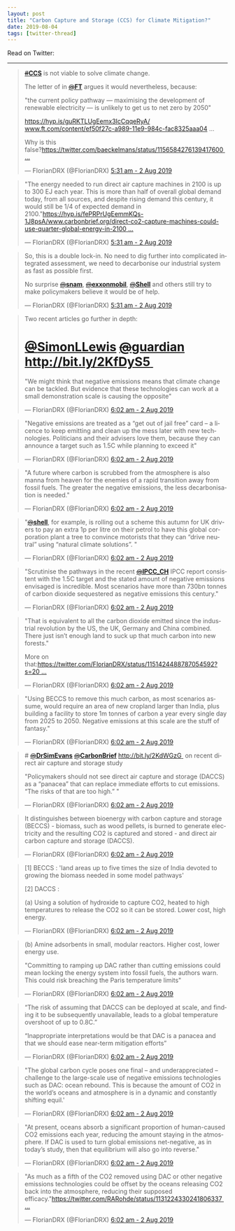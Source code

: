 ```yaml
---
layout: post
title: "Carbon Capture and Storage (CCS) for Climate Mitigation?"
date: 2019-08-04
tags: [twitter-thread]
---
```


Read on Twitter: <a href="http://bit.ly/2MDieHw" target="_blank"><i class="fab fa-twitter-square fa-1x" title="twitter-thread"></i></a> 

---

<script async src="https://platform.twitter.com/widgets.js" charset="utf-8"></script> 

<blockquote class="twitter-tweet" data-conversation="none" data-lang="en"><p lang="en" dir="ltr"><a href="/hashtag/CCS?src=hash" data-query-source="hashtag_click" class="twitter-hashtag pretty-link js-nav" dir="ltr"><s>#</s><b>CCS</b></a> is not viable to solve climate change.

The letter of in <a href="/FT" class="twitter-atreply pretty-link js-nav" dir="ltr" data-mentioned-user-id="18949452"><s>@</s><b>FT</b></a> argues it would nevertheless, because:

"the current policy pathway — maximising the development of renewable electricity — is unlikely to get us to net zero by 2050" 

<a href="https://t.co/zBWr66aBJP" rel="nofollow noopener" dir="ltr" data-expanded-url="https://hyp.is/guRKTLUgEemx3IcCqqeRyA/www.ft.com/content/ef50f27c-a989-11e9-984c-fac8325aaa04" class="twitter-timeline-link" target="_blank" title="https://hyp.is/guRKTLUgEemx3IcCqqeRyA/www.ft.com/content/ef50f27c-a989-11e9-984c-fac8325aaa04"><span class="tco-ellipsis"></span><span class="invisible">https://</span><span class="js-display-url">hyp.is/guRKTLUgEemx3I</span><span class="invisible">cCqqeRyA/www.ft.com/content/ef50f27c-a989-11e9-984c-fac8325aaa04</span><span class="tco-ellipsis"><span class="invisible">&nbsp;</span>…</span></a>

Why is this false?<a href="https://t.co/0mJ6K0dOPa" rel="nofollow noopener" dir="ltr" data-expanded-url="https://twitter.com/baeckelmans/status/1156584276139417600" class="twitter-timeline-link u-hidden" target="_blank" title="https://twitter.com/baeckelmans/status/1156584276139417600"><span class="tco-ellipsis"></span><span class="invisible">https://</span><span class="js-display-url">twitter.com/baeckelmans/st</span><span class="invisible">atus/1156584276139417600</span><span class="tco-ellipsis"><span class="invisible">&nbsp;</span>…</span></a></p>&mdash; FlorianDRX (@FlorianDRX) <a href="https://twitter.com/FlorianDRX/status/1157267633164771329" target="_blank">5:31 am - 2 Aug 2019</a></blockquote>

<blockquote class="twitter-tweet" data-conversation="none" data-lang="en"><p lang="en" dir="ltr">"The energy needed to run direct air capture machines in 2100 is up to 300 EJ each year. This is more than half of overall global demand today, from all sources, and despite rising demand this century, it would still be 1/4 of expected demand in 2100."<a href="https://t.co/6zL1EzlC4r" rel="nofollow noopener" dir="ltr" data-expanded-url="https://hyp.is/fePRPrUgEemmKQs-1J8psA/www.carbonbrief.org/direct-co2-capture-machines-could-use-quarter-global-energy-in-2100" class="twitter-timeline-link u-hidden" target="_blank" title="https://hyp.is/fePRPrUgEemmKQs-1J8psA/www.carbonbrief.org/direct-co2-capture-machines-could-use-quarter-global-energy-in-2100"><span class="tco-ellipsis"></span><span class="invisible">https://</span><span class="js-display-url">hyp.is/fePRPrUgEemmKQ</span><span class="invisible">s-1J8psA/www.carbonbrief.org/direct-co2-capture-machines-could-use-quarter-global-energy-in-2100</span><span class="tco-ellipsis"><span class="invisible">&nbsp;</span>…</span></a></p>&mdash; FlorianDRX (@FlorianDRX) <a href="https://twitter.com/FlorianDRX/status/1157267635224137731" target="_blank">5:31 am - 2 Aug 2019</a></blockquote>

<blockquote class="twitter-tweet" data-conversation="none" data-lang="en"><p lang="en" dir="ltr">So, this is a double lock-in. No need to dig further into complicated integrated assessment, we need to decarbonise our industrial system as fast as possible first.

No surprise <a href="/snam" class="twitter-atreply pretty-link js-nav" dir="ltr" data-mentioned-user-id="1071268171"><s>@</s><b>snam</b></a>, <a href="/exxonmobil" class="twitter-atreply pretty-link js-nav" dir="ltr" data-mentioned-user-id="36665547"><s>@</s><b>exxonmobil</b></a>, <a href="/Shell" class="twitter-atreply pretty-link js-nav" dir="ltr" data-mentioned-user-id="20663500"><s>@</s><b>Shell</b></a> and others still try to make policymakers believe it would be of help.</p>&mdash; FlorianDRX (@FlorianDRX) <a href="https://twitter.com/FlorianDRX/status/1157267637090619392" target="_blank">5:31 am - 2 Aug 2019</a></blockquote>

<blockquote class="twitter-tweet" data-conversation="none" data-lang="en"><p lang="en" dir="ltr">Two recent articles go further in depth:

# <a href="/SimonLLewis" class="twitter-atreply pretty-link js-nav" dir="ltr" data-mentioned-user-id="357661916"><s>@</s><b>SimonLLewis</b></a> <a href="/guardian" class="twitter-atreply pretty-link js-nav" dir="ltr" data-mentioned-user-id="87818409"><s>@</s><b>guardian</b></a> <a href="https://t.co/sQDyG7oZUz" rel="nofollow noopener" dir="ltr" data-expanded-url="http://bit.ly/2KfDyS5" class="twitter-timeline-link" target="_blank" title="http://bit.ly/2KfDyS5"><span class="tco-ellipsis"></span><span class="invisible">http://</span><span class="js-display-url">bit.ly/2KfDyS5</span><span class="invisible"></span><span class="tco-ellipsis"><span class="invisible">&nbsp;</span></span></a>

"We might think that negative emissions means that climate change can be tackled. But evidence that these technologies can work at a small demonstration scale is causing the opposite"</p>&mdash; FlorianDRX (@FlorianDRX) <a href="https://twitter.com/FlorianDRX/status/1157275487951081473" target="_blank">6:02 am - 2 Aug 2019</a></blockquote>

<blockquote class="twitter-tweet" data-conversation="none" data-lang="en"><p lang="en" dir="ltr">"Negative emissions are treated as a “get out of jail free” card – a licence to keep emitting and clean up the mess later with new technologies. Politicians and their advisers love them, because they can announce a target such as 1.5C while planning to exceed it"</p>&mdash; FlorianDRX (@FlorianDRX) <a href="https://twitter.com/FlorianDRX/status/1157275490744508417" target="_blank">6:02 am - 2 Aug 2019</a></blockquote>

<blockquote class="twitter-tweet" data-conversation="none" data-lang="en"><p lang="en" dir="ltr">"A future where carbon is scrubbed from the atmosphere is also manna from heaven for the enemies of a rapid transition away from fossil fuels. The greater the negative emissions, the less decarbonisation is needed."</p>&mdash; FlorianDRX (@FlorianDRX) <a href="https://twitter.com/FlorianDRX/status/1157275492891996162" target="_blank">6:02 am - 2 Aug 2019</a></blockquote>

<blockquote class="twitter-tweet" data-conversation="none" data-lang="en"><p lang="en" dir="ltr">"<a href="/Shell" class="twitter-atreply pretty-link js-nav" dir="ltr" data-mentioned-user-id="20663500"><s>@</s><b>shell</b></a>, for example, is rolling out a scheme this autumn for UK drivers to pay an extra 1p per litre on their petrol to have this global corporation plant a tree to convince motorists that they can “drive neutral” using “natural climate solutions”. "</p>&mdash; FlorianDRX (@FlorianDRX) <a href="https://twitter.com/FlorianDRX/status/1157275495177891840" target="_blank">6:02 am - 2 Aug 2019</a></blockquote>

<blockquote class="twitter-tweet" data-conversation="none" data-lang="en"><p lang="en" dir="ltr">"Scrutinise the pathways in the recent <a href="/IPCC_CH" class="twitter-atreply pretty-link js-nav" dir="ltr" data-mentioned-user-id="192942213"><s>@</s><b>IPCC_CH</b></a> IPCC report consistent with the 1.5C target and the stated amount of negative emissions envisaged is incredible. Most scenarios have more than 730bn tonnes of carbon dioxide sequestered as negative emissions this century."</p>&mdash; FlorianDRX (@FlorianDRX) <a href="https://twitter.com/FlorianDRX/status/1157275497283379201" target="_blank">6:02 am - 2 Aug 2019</a></blockquote>

<blockquote class="twitter-tweet" data-conversation="none" data-lang="en"><p lang="en" dir="ltr">"That is equivalent to all the carbon dioxide emitted since the industrial revolution by the US, the UK, Germany and China combined. There just isn’t enough land to suck up that much carbon into new forests."

More on that:<a href="https://t.co/zPVOzoKOBW" rel="nofollow noopener" dir="ltr" data-expanded-url="https://twitter.com/FlorianDRX/status/1151424488787054592?s=20" class="twitter-timeline-link u-hidden" target="_blank" title="https://twitter.com/FlorianDRX/status/1151424488787054592?s=20"><span class="tco-ellipsis"></span><span class="invisible">https://</span><span class="js-display-url">twitter.com/FlorianDRX/sta</span><span class="invisible">tus/1151424488787054592?s=20</span><span class="tco-ellipsis"><span class="invisible">&nbsp;</span>…</span></a></p>&mdash; FlorianDRX (@FlorianDRX) <a href="https://twitter.com/FlorianDRX/status/1157275499376390144" target="_blank">6:02 am - 2 Aug 2019</a></blockquote>

<blockquote class="twitter-tweet" data-conversation="none" data-lang="en"><p lang="en" dir="ltr">"Using BECCS to remove this much carbon, as most scenarios assume, would require an area of new cropland larger than India, plus building a facility to store 1m tonnes of carbon a year every single day from 2025 to 2050. Negative emissions at this scale are the stuff of fantasy."</p>&mdash; FlorianDRX (@FlorianDRX) <a href="https://twitter.com/FlorianDRX/status/1157275501683183616" target="_blank">6:02 am - 2 Aug 2019</a></blockquote>

<blockquote class="twitter-tweet" data-conversation="none" data-lang="en"><p lang="en" dir="ltr"># <a href="/DrSimEvans" class="twitter-atreply pretty-link js-nav" dir="ltr" data-mentioned-user-id="526871737"><s>@</s><b>DrSimEvans</b></a> <a href="/CarbonBrief" class="twitter-atreply pretty-link js-nav" dir="ltr" data-mentioned-user-id="223416400"><s>@</s><b>CarbonBrief</b></a> <a href="https://t.co/L31jQ9YJOx" rel="nofollow noopener" dir="ltr" data-expanded-url="http://bit.ly/2KdWGzG" class="twitter-timeline-link" target="_blank" title="http://bit.ly/2KdWGzG"><span class="tco-ellipsis"></span><span class="invisible">http://</span><span class="js-display-url">bit.ly/2KdWGzG</span><span class="invisible"></span><span class="tco-ellipsis"><span class="invisible">&nbsp;</span></span></a> on recent direct air capture and storage study

"Policymakers should not see direct air capture and storage (DACCS) as a “panacea” that can replace immediate efforts to cut emissions. “The risks of that are too high.” "</p>&mdash; FlorianDRX (@FlorianDRX) <a href="https://twitter.com/FlorianDRX/status/1157275503700643841" target="_blank">6:02 am - 2 Aug 2019</a></blockquote>

<blockquote class="twitter-tweet" data-conversation="none" data-lang="en"><p lang="en" dir="ltr">It distinguishes between bioenergy with carbon capture and storage (BECCS) - biomass, such as wood pellets, is burned to generate electricity and the resulting CO2 is captured and stored - and direct air carbon capture and storage (DACCS).</p>&mdash; FlorianDRX (@FlorianDRX) <a href="https://twitter.com/FlorianDRX/status/1157275506242404353" target="_blank">6:02 am - 2 Aug 2019</a></blockquote>

<blockquote class="twitter-tweet" data-conversation="none" data-lang="en"><p lang="en" dir="ltr">[1] BECCS  : 'land areas up to five times the size of India devoted to growing the biomass needed in some model pathways'

[2] DACCS :

(a) Using a solution of hydroxide to capture CO2, heated to high temperatures to release the CO2 so it can be stored. Lower cost, high energy.</p>&mdash; FlorianDRX (@FlorianDRX) <a href="https://twitter.com/FlorianDRX/status/1157275508633165827" target="_blank">6:02 am - 2 Aug 2019</a></blockquote>

<blockquote class="twitter-tweet" data-conversation="none" data-lang="en"><p lang="en" dir="ltr">(b) Amine adsorbents in small, modular reactors. Higher cost, lower energy use.

"Committing to ramping up DAC rather than cutting emissions could mean locking the energy system into fossil fuels, the authors warn. This could risk breaching the Paris temperature limits"</p>&mdash; FlorianDRX (@FlorianDRX) <a href="https://twitter.com/FlorianDRX/status/1157275510864564224" target="_blank">6:02 am - 2 Aug 2019</a></blockquote>

<blockquote class="twitter-tweet" data-conversation="none" data-lang="en"><p lang="en" dir="ltr">“The risk of assuming that DACCS can be deployed at scale, and finding it to be subsequently unavailable, leads to a global temperature overshoot of up to 0.8C.”

“Inappropriate interpretations would be that DAC is a panacea and that we should ease near-term mitigation efforts”</p>&mdash; FlorianDRX (@FlorianDRX) <a href="https://twitter.com/FlorianDRX/status/1157275513129447424" target="_blank">6:02 am - 2 Aug 2019</a></blockquote>

<blockquote class="twitter-tweet" data-conversation="none" data-lang="en"><p lang="en" dir="ltr">"The global carbon cycle poses one final – and underappreciated – challenge to the large-scale use of negative emissions technologies such as DAC: ocean rebound. This is because the amount of CO2 in the world’s oceans and atmosphere is in a dynamic and constantly shifting equil.'</p>&mdash; FlorianDRX (@FlorianDRX) <a href="https://twitter.com/FlorianDRX/status/1157275515264352256" target="_blank">6:02 am - 2 Aug 2019</a></blockquote>

<blockquote class="twitter-tweet" data-conversation="none" data-lang="en"><p lang="en" dir="ltr">"At present, oceans absorb a significant proportion of human-caused CO2 emissions each year, reducing the amount staying in the atmosphere. If DAC is used to turn global emissions net-negative, as in today’s study, then that equilibrium will also go into reverse."</p>&mdash; FlorianDRX (@FlorianDRX) <a href="https://twitter.com/FlorianDRX/status/1157275517340520450" target="_blank">6:02 am - 2 Aug 2019</a></blockquote>

<blockquote class="twitter-tweet" data-conversation="none" data-lang="en"><p lang="en" dir="ltr">"As much as a fifth of the CO2 removed using DAC or other negative emissions technologies could be offset by the oceans releasing CO2 back into the atmosphere, reducing their supposed efficacy."<a href="https://t.co/0AiMZiGFp3" rel="nofollow noopener" dir="ltr" data-expanded-url="https://twitter.com/RARohde/status/1131224330241806337" class="twitter-timeline-link u-hidden" target="_blank" title="https://twitter.com/RARohde/status/1131224330241806337"><span class="tco-ellipsis"></span><span class="invisible">https://</span><span class="js-display-url">twitter.com/RARohde/status</span><span class="invisible">/1131224330241806337</span><span class="tco-ellipsis"><span class="invisible">&nbsp;</span>…</span></a></p>&mdash; FlorianDRX (@FlorianDRX) <a href="https://twitter.com/FlorianDRX/status/1157275519530016769" target="_blank">6:02 am - 2 Aug 2019</a></blockquote>

